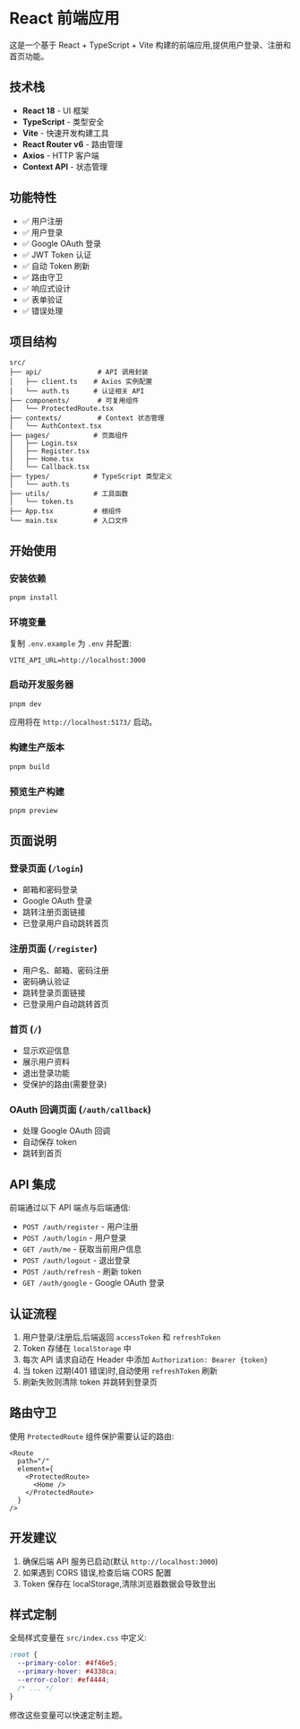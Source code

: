 # React 前端应用

这是一个基于 React + TypeScript + Vite 构建的前端应用,提供用户登录、注册和首页功能。

## 技术栈

- **React 18** - UI 框架
- **TypeScript** - 类型安全
- **Vite** - 快速开发构建工具
- **React Router v6** - 路由管理
- **Axios** - HTTP 客户端
- **Context API** - 状态管理

## 功能特性

- ✅ 用户注册
- ✅ 用户登录
- ✅ Google OAuth 登录
- ✅ JWT Token 认证
- ✅ 自动 Token 刷新
- ✅ 路由守卫
- ✅ 响应式设计
- ✅ 表单验证
- ✅ 错误处理

## 项目结构

```
src/
├── api/              # API 调用封装
│   ├── client.ts    # Axios 实例配置
│   └── auth.ts      # 认证相关 API
├── components/       # 可复用组件
│   └── ProtectedRoute.tsx
├── contexts/         # Context 状态管理
│   └── AuthContext.tsx
├── pages/           # 页面组件
│   ├── Login.tsx
│   ├── Register.tsx
│   ├── Home.tsx
│   └── Callback.tsx
├── types/           # TypeScript 类型定义
│   └── auth.ts
├── utils/           # 工具函数
│   └── token.ts
├── App.tsx          # 根组件
└── main.tsx         # 入口文件
```

## 开始使用

### 安装依赖

```bash
pnpm install
```

### 环境变量

复制 `.env.example` 为 `.env` 并配置:

```env
VITE_API_URL=http://localhost:3000
```

### 启动开发服务器

```bash
pnpm dev
```

应用将在 `http://localhost:5173/` 启动。

### 构建生产版本

```bash
pnpm build
```

### 预览生产构建

```bash
pnpm preview
```

## 页面说明

### 登录页面 (`/login`)

- 邮箱和密码登录
- Google OAuth 登录
- 跳转注册页面链接
- 已登录用户自动跳转首页

### 注册页面 (`/register`)

- 用户名、邮箱、密码注册
- 密码确认验证
- 跳转登录页面链接
- 已登录用户自动跳转首页

### 首页 (`/`)

- 显示欢迎信息
- 展示用户资料
- 退出登录功能
- 受保护的路由(需要登录)

### OAuth 回调页面 (`/auth/callback`)

- 处理 Google OAuth 回调
- 自动保存 token
- 跳转到首页

## API 集成

前端通过以下 API 端点与后端通信:

- `POST /auth/register` - 用户注册
- `POST /auth/login` - 用户登录
- `GET /auth/me` - 获取当前用户信息
- `POST /auth/logout` - 退出登录
- `POST /auth/refresh` - 刷新 token
- `GET /auth/google` - Google OAuth 登录

## 认证流程

1. 用户登录/注册后,后端返回 `accessToken` 和 `refreshToken`
2. Token 存储在 `localStorage` 中
3. 每次 API 请求自动在 Header 中添加 `Authorization: Bearer {token}`
4. 当 token 过期(401 错误)时,自动使用 `refreshToken` 刷新
5. 刷新失败则清除 token 并跳转到登录页

## 路由守卫

使用 `ProtectedRoute` 组件保护需要认证的路由:

```tsx
<Route
  path="/"
  element={
    <ProtectedRoute>
      <Home />
    </ProtectedRoute>
  }
/>
```

## 开发建议

1. 确保后端 API 服务已启动(默认 `http://localhost:3000`)
2. 如果遇到 CORS 错误,检查后端 CORS 配置
3. Token 保存在 localStorage,清除浏览器数据会导致登出

## 样式定制

全局样式变量在 `src/index.css` 中定义:

```css
:root {
  --primary-color: #4f46e5;
  --primary-hover: #4338ca;
  --error-color: #ef4444;
  /* ... */
}
```

修改这些变量可以快速定制主题。
